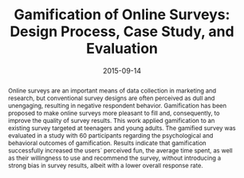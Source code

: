 ---
abstract: Online surveys are an important means of data collection in marketing and
  research, but conventional survey designs are often perceived as dull and unengaging,
  resulting in negative respondent behavior. Gamification has been proposed to make
  online surveys more pleasant to fill and, consequently, to improve the quality of
  survey results. This work applied gamification to an existing survey targeted at
  teenagers and young adults. The gamified survey was evaluated in a study with 60
  participants regarding the psychological and behavioral outcomes of gamification.
  Results indicate that gamification successfully increased the users´ perceived fun,
  the average time spent, as well as their willingness to use and recommend the survey,
  without introducing a strong bias in survey results, albeit with a lower overall
  response rate.
authors:
- Johannes Harms
- Stefan Biegler
- Christoph Wimmer
- Karin Kappel
- Thomas Grechenig
date: '2015-09-14'
featured: false
links:
- name: Publik
  url: https://publik.tuwien.ac.at/showentry.php?ID=246366&lang=2
publication: 'Talk: 15th International Conference on Human-Computer Interaction (INTERACT
  2015), Bamberg, Deutschland; 09-14-2015 - 09-18-2015; in: "Volume 9296 of the series
  Lecture Notes in Computer Science", Lecture Notes in Computer Science, (2015), ISBN:
  978-3-319-22700-9; 214 - 231'
publication_types:
- '1'
publishDate: '2015-09-14'
title: 'Gamification of Online Surveys: Design Process, Case Study, and Evaluation'
url_pdf: ''
---